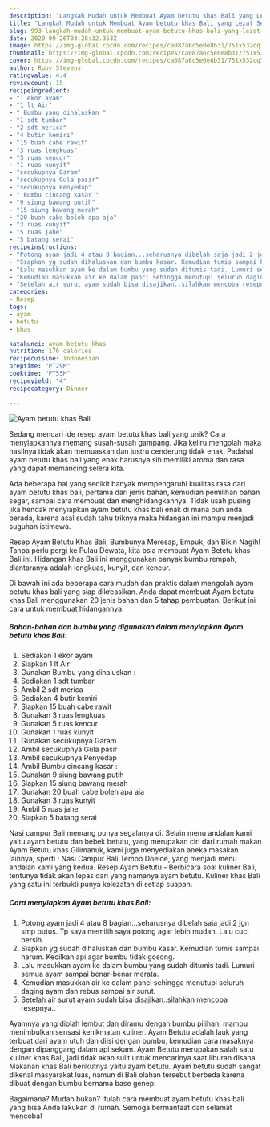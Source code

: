 ```yaml
---
description: "Langkah Mudah untuk Membuat Ayam betutu khas Bali yang Lezat Sekali"
title: "Langkah Mudah untuk Membuat Ayam betutu khas Bali yang Lezat Sekali"
slug: 993-langkah-mudah-untuk-membuat-ayam-betutu-khas-bali-yang-lezat-sekali
date: 2020-09-26T03:28:32.353Z
image: https://img-global.cpcdn.com/recipes/ca087a6c5e0e8b31/751x532cq70/ayam-betutu-khas-bali-foto-resep-utama.jpg
thumbnail: https://img-global.cpcdn.com/recipes/ca087a6c5e0e8b31/751x532cq70/ayam-betutu-khas-bali-foto-resep-utama.jpg
cover: https://img-global.cpcdn.com/recipes/ca087a6c5e0e8b31/751x532cq70/ayam-betutu-khas-bali-foto-resep-utama.jpg
author: Ruby Stevens
ratingvalue: 4.4
reviewcount: 15
recipeingredient:
- "1 ekor ayam"
- "1 lt Air"
- " Bumbu yang dihaluskan "
- "1 sdt tumbar"
- "2 sdt merica"
- "4 butir kemiri"
- "15 buah cabe rawit"
- "3 ruas lengkuas"
- "5 ruas kencur"
- "1 ruas kunyit"
- "secukupnya Garam"
- "secukupnya Gula pasir"
- "secukupnya Penyedap"
- " Bumbu cincang kasar "
- "9 siung bawang putih"
- "15 siung bawang merah"
- "20 buah cabe boleh apa aja"
- "3 ruas kunyit"
- "5 ruas jahe"
- "5 batang serai"
recipeinstructions:
- "Potong ayam jadi 4 atau 8 bagian...seharusnya dibelah saja jadi 2 jgn smp putus. Tp saya memilih saya potong agar lebih mudah. Lalu cuci bersih."
- "Siapkan yg sudah dihaluskan dan bumbu kasar. Kemudian tumis sampai harum. Kecilkan api agar bumbu tidak gosong."
- "Lalu masukkan ayam ke dalam bumbu yang sudah ditumis tadi. Lumuri semua ayam sampai benar-benar merata."
- "Kemudian masukkan air ke dalam panci sehingga menutupi seluruh daging ayam dan rebus sampai air surut."
- "Setelah air surut ayam sudah bisa disajikan..silahkan mencoba resepnya.."
categories:
- Resep
tags:
- ayam
- betutu
- khas

katakunci: ayam betutu khas 
nutrition: 176 calories
recipecuisine: Indonesian
preptime: "PT29M"
cooktime: "PT55M"
recipeyield: "4"
recipecategory: Dinner

---
```



![Ayam betutu khas Bali](https://img-global.cpcdn.com/recipes/ca087a6c5e0e8b31/751x532cq70/ayam-betutu-khas-bali-foto-resep-utama.jpg)

Sedang mencari ide resep ayam betutu khas bali yang unik? Cara menyiapkannya memang susah-susah gampang. Jika keliru mengolah maka hasilnya tidak akan memuaskan dan justru cenderung tidak enak. Padahal ayam betutu khas bali yang enak harusnya sih memiliki aroma dan rasa yang dapat memancing selera kita.

Ada beberapa hal yang sedikit banyak mempengaruhi kualitas rasa dari ayam betutu khas bali, pertama dari jenis bahan, kemudian pemilihan bahan segar, sampai cara membuat dan menghidangkannya. Tidak usah pusing jika hendak menyiapkan ayam betutu khas bali enak di mana pun anda berada, karena asal sudah tahu triknya maka hidangan ini mampu menjadi suguhan istimewa.

Resep Ayam Betutu Khas Bali, Bumbunya Meresap, Empuk, dan Bikin Nagih! Tanpa perlu pergi ke Pulau Dewata, kita bsia membuat Ayam Betetu khas Bali ini. Hidangan khas Bali ini menggunakan banyak bumbu rempah, diantaranya adalah lengkuas, kunyit, dan kencur.


Di bawah ini ada beberapa cara mudah dan praktis dalam mengolah ayam betutu khas bali yang siap dikreasikan. Anda dapat membuat Ayam betutu khas Bali menggunakan 20 jenis bahan dan 5 tahap pembuatan. Berikut ini cara untuk membuat hidangannya.

<!--inarticleads1-->

##### Bahan-bahan dan bumbu yang digunakan dalam menyiapkan Ayam betutu khas Bali:

1. Sediakan 1 ekor ayam
1. Siapkan 1 lt Air
1. Gunakan  Bumbu yang dihaluskan :
1. Sediakan 1 sdt tumbar
1. Ambil 2 sdt merica
1. Sediakan 4 butir kemiri
1. Siapkan 15 buah cabe rawit
1. Gunakan 3 ruas lengkuas
1. Gunakan 5 ruas kencur
1. Gunakan 1 ruas kunyit
1. Gunakan secukupnya Garam
1. Ambil secukupnya Gula pasir
1. Ambil secukupnya Penyedap
1. Ambil  Bumbu cincang kasar :
1. Gunakan 9 siung bawang putih
1. Siapkan 15 siung bawang merah
1. Gunakan 20 buah cabe boleh apa aja
1. Gunakan 3 ruas kunyit
1. Ambil 5 ruas jahe
1. Siapkan 5 batang serai


Nasi campur Bali memang punya segalanya di. Selain menu andalan kami yaitu ayam betutu dan bebek betutu, yang merupakan ciri dari rumah makan Ayam Betutu khas Gilimanuk, kami juga menyediakan aneka masakan lainnya, sperti : Nasi Campur Bali Tempo Doeloe, yang menjadi menu andalan kami yang kedua. Resep Ayam Betutu - Berbicara soal kuliner Bali, tentunya tidak akan lepas dari yang namanya ayam betutu. Kuliner khas Bali yang satu ini terbukti punya kelezatan di setiap suapan. 

<!--inarticleads2-->

##### Cara menyiapkan Ayam betutu khas Bali:

1. Potong ayam jadi 4 atau 8 bagian...seharusnya dibelah saja jadi 2 jgn smp putus. Tp saya memilih saya potong agar lebih mudah. Lalu cuci bersih.
1. Siapkan yg sudah dihaluskan dan bumbu kasar. Kemudian tumis sampai harum. Kecilkan api agar bumbu tidak gosong.
1. Lalu masukkan ayam ke dalam bumbu yang sudah ditumis tadi. Lumuri semua ayam sampai benar-benar merata.
1. Kemudian masukkan air ke dalam panci sehingga menutupi seluruh daging ayam dan rebus sampai air surut.
1. Setelah air surut ayam sudah bisa disajikan..silahkan mencoba resepnya..


Ayamnya yang diolah lembut dan diramu dengan bumbu pilihan, mampu menimbulkan sensasi kenikmatan kuliner. Ayam Betutu adalah lauk yang terbuat dari ayam utuh dan diisi dengan bumbu, kemudian cara masaknya dengan dipanggang dalam api sekam. Ayam Betutu merupakan salah satu kuliner khas Bali, jadi tidak akan sulit untuk mencarinya saat liburan disana. Makanan khas Bali berikutnya yaitu ayam betutu. Ayam betutu sudah sangat dikenal masyarakat luas, namun di Bali olahan tersebut berbeda karena dibuat dengan bumbu bernama base genep. 

Bagaimana? Mudah bukan? Itulah cara membuat ayam betutu khas bali yang bisa Anda lakukan di rumah. Semoga bermanfaat dan selamat mencoba!
